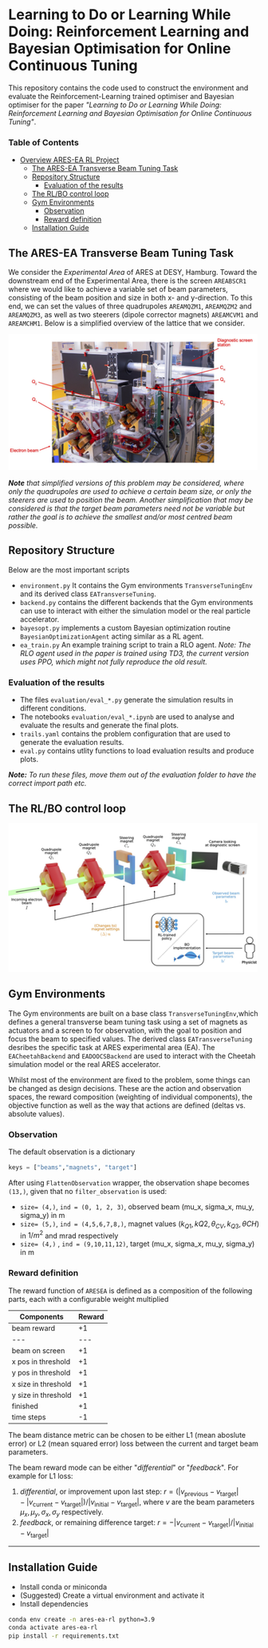 # Learning to Do or Learning While Doing: Reinforcement Learning and Bayesian Optimisation for Online Continuous Tuning

This repository contains the code used to construct the environment and evaluate the Reinforcement-Learning trained optimiser and Bayesian optimiser for the paper _"Learning to Do or Learning While Doing: Reinforcement Learning and Bayesian Optimisation for Online Continuous Tuning"_.

### Table of Contents
- [Overview ARES-EA RL Project](#overview-ares-ea-rl-project)
  - [The ARES-EA Transverse Beam Tuning Task](#the-ares-ea-transverse-beam-tuning-task)
  - [Repository Structure](#repository-structure)
    - [Evaluation of the results](#evaluation-of-the-results)
  - [The RL/BO control loop](#the-rlbo-control-loop)
  - [Gym Environments](#gym-environments)
    - [Observation](#observation)
    - [Reward definition](#reward-definition)
  - [Installation Guide](#installation-guide)

## The ARES-EA Transverse Beam Tuning Task

We consider the _Experimental Area_ of ARES at DESY, Hamburg. Toward the downstream end of the Experimental Area, there is the screen `AREABSCR1` where we would like to achieve a variable set of beam parameters, consisting of the beam position and size in both x- and y-direction.
To this end, we can set the values of three quadrupoles `AREAMQZM1`, `AREAMQZM2` and `AREAMQZM3`, as well as two steerers (dipole corrector magnets) `AREAMCVM1` and `AREAMCHM1`. Below is a simplified overview of the lattice that we consider.

<img src="figures/ares_ea_photo_annotated.jpg" alt="ARES EA Lattice" width="500">

*__Note__ that simplified versions of this problem may be considered, where only the quadrupoles are used to achieve a certain beam size, or only the steerers are used to position the beam. Another simplification that may be considered is that the target beam parameters need not be variable but rather the goal is to achieve the smallest and/or most centred beam possible.*

## Repository Structure

Below are the most important scripts

- `environment.py` It contains the Gym environments `TransverseTuningEnv`  and its derived class `EATransverseTuning`.
- `backend.py` contains the different backends that the Gym environments can use to interact with either the simulation model or the real particle accelerator.
- `bayesopt.py` implements a custom Bayesian optimization routine `BayesianOptimizationAgent` acting similar as a RL agent.
- `ea_train.py` An example training script to train a RLO agent. _Note: The RLO agent used in the paper is trained using TD3, the current version uses PPO, which might not fully reproduce the old result._

### Evaluation of the results

- The files `evaluation/eval_*.py` generate the simulation results in different conditions.
- The notebooks `evaluation/eval_*.ipynb` are used to analyse and evaluate the results and generate the final plots.
- `trails.yaml` contains the problem configuration that are used to generate the evaluation results.
- `eval.py` contains utlity functions to load evaluation results and produce plots.

*__Note:__ To run these files, move them out of the evaluation folder to have the correct import path etc.*

## The RL/BO control loop

<img src="figures/ARES_EA_RL_Loop.jpg" alt="ARES EA RL Loop" width="500">

## Gym Environments

The Gym environments are built on a base class `TransverseTuningEnv`,which defines a general transverse beam tuning task using a set of magnets as actuators and a screen to for observation, with the goal to position and focus the beam to specified values.
The derived class `EATransverseTuning` desribes the specific task at ARES experimental area (EA).
The `EACheetahBackend` and `EADOOCSBackend` are used to interact with the Cheetah simulation model or the real ARES accelerator.

Whilst most of the environment are fixed to the problem, some things can be changed as design decisions. These are the action and observation spaces, the reward composition (weighting of individual components), the objective function as well as the way that actions are defined (deltas vs. absolute values).

### Observation

The default observation is a dictionary

```python
keys = ["beams","magnets", "target"]
```

After using `FlattenObservation` wrapper, the observation shape becomes `(13,)`, given that no `filter_observation` is used:

- `size= (4,)`, `ind = (0, 1, 2, 3)`, observed beam (mu_x, sigma_x, mu_y, sigma_y) in m
- `size= (5,)`, `ind = (4,5,6,7,8,)`, magnet values $(k_{Q1}, k{Q2}, \theta_{CV}, k_{Q3}, \theta{CH})$ in $1/m^2$ and mrad respectively
- `size= (4,)` ,  `ind = (9,10,11,12)`,  target (mu_x, sigma_x, mu_y, sigma_y) in m

### Reward definition

The reward function of `ARESEA` is defined as a composition of the following parts, each with a configurable weight multiplied

|Components    | Reward   |
|--- |--- |
|beam reward    | +1   |
|--- |--- |
|beam on screen    | +1   |
|x pos in threshold    | +1   |
|y pos in threshold    | +1   |
|x size in threshold    | +1   |
|y size in threshold    | +1   |
|finished    | +1   |
|time steps   | -1   |

The beam distance metric can be chosen to be either L1 (mean aboslute error) or L2 (mean squared error) loss between the current and target beam parameters.

The beam reward mode can be either "_differential_" or "_feedback_". For example for L1 loss:

1. _differential_, or improvement upon last step:  $r = \left(|v_\textrm{previous} - v_\textrm{target}| - |v_\textrm{current} - v_\textrm{target}| \right) / |v_\textrm{initial} - v_\textrm{target}|$, where $v$ are the beam parameters $\mu_x, \mu_y, \sigma_x, \sigma_y$ respectively.
2. _feedback_, or remaining difference target: $r = - |v_\textrm{current} - v_\textrm{target}| / |v_\textrm{initial} - v_\textrm{target}|$

---

## Installation Guide

- Install conda or miniconda
- (Suggested) Create a virtual environment and activate it
- Install dependencies

```sh
conda env create -n ares-ea-rl python=3.9
conda activate ares-ea-rl
pip install -r requirements.txt
```
  
